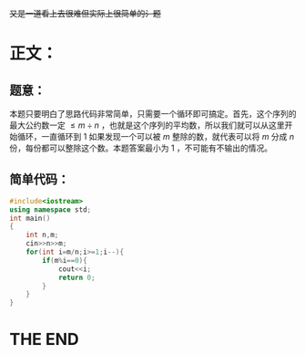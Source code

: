 ~~又是一道看上去很难但实际上很简单的氵题~~
# **正文：**
## 题意：
本题只要明白了思路代码非常简单，只需要一个循环即可搞定。首先，这个序列的最大公约数一定 $≤m \div n$ ，也就是这个序列的平均数，所以我们就可以从这里开始循环，一直循环到 $1$ 如果发现一个可以被 $m$ 整除的数，就代表可以将 $m$ 分成 $n$ 份，每份都可以整除这个数。本题答案最小为 $1$ ，不可能有不输出的情况。
## 简单代码：
```cpp
#include<iostream>
using namespace std;
int main()
{
    int n,m;
    cin>>n>>m;
    for(int i=m/n;i>=1;i--){
    	if(m%i==0){
    		cout<<i;
    		return 0;
		}
	}
}
```
# **THE END**